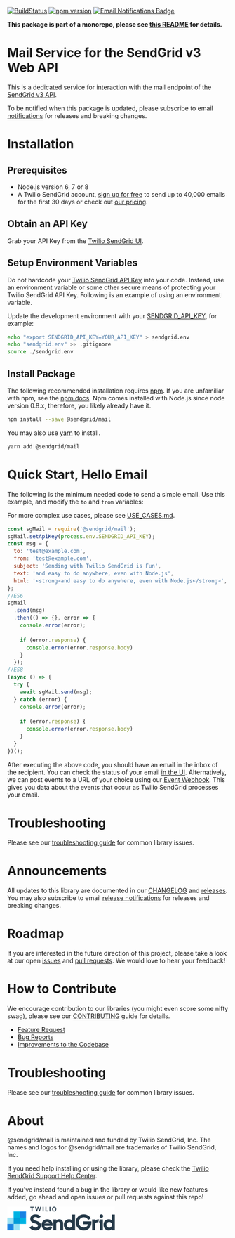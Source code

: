 [![BuildStatus](https://travis-ci.org/sendgrid/sendgrid-nodejs.svg?branch=master)](https://travis-ci.org/sendgrid/sendgrid-nodejs)
[![npm version](https://badge.fury.io/js/%40sendgrid%2Fclient.svg)](https://www.npmjs.com/org/sendgrid)
[![Email Notifications Badge](https://dx.sendgrid.com/badge/nodejs)](https://dx.sendgrid.com/newsletter/nodejs)

**This package is part of a monorepo, please see [this README](https://github.com/sendgrid/sendgrid-nodejs/blob/master/README.md) for details.**

# Mail Service for the SendGrid v3 Web API
This is a dedicated service for interaction with the mail endpoint of the [SendGrid v3 API](https://sendgrid.com/docs/API_Reference/api_v3.html).

To be notified when this package is updated, please subscribe to email [notifications](https://dx.sendgrid.com/newsletter/nodejs) for releases and breaking changes.

# Installation

## Prerequisites

- Node.js version 6, 7 or 8
- A Twilio SendGrid account, [sign up for free](https://sendgrid.com/free?source=sendgrid-nodejs) to send up to 40,000 emails for the first 30 days or check out [our pricing](https://sendgrid.com/pricing?source=sendgrid-nodejs).

## Obtain an API Key

Grab your API Key from the [Twilio SendGrid UI](https://app.sendgrid.com/settings/api_keys).

## Setup Environment Variables

Do not hardcode your [Twilio SendGrid API Key](https://app.sendgrid.com/settings/api_keys) into your code. Instead, use an environment variable or some other secure means of protecting your Twilio SendGrid API Key. Following is an example of using an environment variable.

Update the development environment with your [SENDGRID_API_KEY](https://app.sendgrid.com/settings/api_keys), for example:

```bash
echo "export SENDGRID_API_KEY=YOUR_API_KEY" > sendgrid.env
echo "sendgrid.env" >> .gitignore
source ./sendgrid.env
```

## Install Package

The following recommended installation requires [npm](https://npmjs.org/). If you are unfamiliar with npm, see the [npm docs](https://npmjs.org/doc/). Npm comes installed with Node.js since node version 0.8.x, therefore, you likely already have it.

```sh
npm install --save @sendgrid/mail
```

You may also use [yarn](https://yarnpkg.com/en/) to install.

```sh
yarn add @sendgrid/mail
```

<a name="quick-start"></a>
# Quick Start, Hello Email

The following is the minimum needed code to send a simple email. Use this example, and modify the `to` and `from` variables:

For more complex use cases, please see [USE_CASES.md](https://github.com/sendgrid/sendgrid-nodejs/blob/master/docs/use-cases/README.md#email-use-cases).

```js
const sgMail = require('@sendgrid/mail');
sgMail.setApiKey(process.env.SENDGRID_API_KEY);
const msg = {
  to: 'test@example.com',
  from: 'test@example.com',
  subject: 'Sending with Twilio SendGrid is Fun',
  text: 'and easy to do anywhere, even with Node.js',
  html: '<strong>and easy to do anywhere, even with Node.js</strong>',
};
//ES6
sgMail
  .send(msg)
  .then(() => {}, error => {
    console.error(error);

    if (error.response) {
      console.error(error.response.body)
    }
  });
//ES8
(async () => {
  try {
    await sgMail.send(msg);
  } catch (error) {
    console.error(error);

    if (error.response) {
      console.error(error.response.body)
    }
  }
})();
```

After executing the above code, you should have an email in the inbox of the recipient. You can check the status of your email [in the UI](https://app.sendgrid.com/email_activity?). Alternatively, we can post events to a URL of your choice using our [Event Webhook](https://sendgrid.com/docs/API_Reference/Webhooks/event.html). This gives you data about the events that occur as Twilio SendGrid processes your email.

<a name="troubleshooting"></a>
# Troubleshooting

Please see our [troubleshooting guide](https://github.com/sendgrid/sendgrid-nodejs/blob/master/TROUBLESHOOTING.md) for common library issues.

<a name="announcements"></a>
# Announcements

All updates to this library are documented in our [CHANGELOG](https://github.com/sendgrid/sendgrid-nodejs/blob/master/CHANGELOG.md) and [releases](https://github.com/sendgrid/sendgrid-nodejs/releases). You may also subscribe to email [release notifications](https://dx.sendgrid.com/newsletter/nodejs) for releases and breaking changes.

<a name="roadmap"></a>
# Roadmap

If you are interested in the future direction of this project, please take a look at our open [issues](https://github.com/sendgrid/sendgrid-nodejs/issues) and [pull requests](https://github.com/sendgrid/sendgrid-nodejs/pulls). We would love to hear your feedback!

<a name="contribute"></a>
# How to Contribute

We encourage contribution to our libraries (you might even score some nifty swag), please see our [CONTRIBUTING](https://github.com/sendgrid/sendgrid-nodejs/blob/master/CONTRIBUTING.md) guide for details.

* [Feature Request](https://github.com/sendgrid/sendgrid-nodejs/tree/master/CONTRIBUTING.md#feature-request)
* [Bug Reports](https://github.com/sendgrid/sendgrid-nodejs/tree/master/CONTRIBUTING.md#submit-a-bug-report)
* [Improvements to the Codebase](https://github.com/sendgrid/sendgrid-nodejs/tree/master/CONTRIBUTING.md#improvements-to-the-codebase)

<a name="troubleshooting"></a>
# Troubleshooting

Please see our [troubleshooting guide](https://github.com/sendgrid/sendgrid-nodejs/blob/master/TROUBLESHOOTING.md) for common library issues.

<a name="about"></a>
# About

@sendgrid/mail is maintained and funded by Twilio SendGrid, Inc. The names and logos for @sendgrid/mail are trademarks of Twilio SendGrid, Inc.

If you need help installing or using the library, please check the [Twilio SendGrid Support Help Center](https://support.sendgrid.com).

If you've instead found a bug in the library or would like new features added, go ahead and open issues or pull requests against this repo!

![Twilio SendGrid Logo](https://github.com/sendgrid/sendgrid-python/raw/master/twilio_sendgrid_logo.png)
